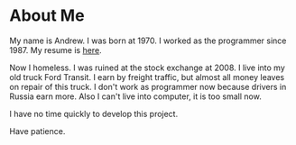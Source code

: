 # About Me #

My name is Andrew. I was born at 1970. I worked as the programmer since 1987. My resume is [here](http://andr.googlecode.com/svn/trunk/en/).

Now I homeless. I was ruined at the stock exchange at 2008. I live into my old truck Ford Transit. I earn by freight traffic, but almost all money leaves on repair of this truck. I don't work as programmer now because drivers in Russia earn more. Also I can't  live into computer, it is too small now.

I have no time quickly to develop this project.

Have patience.